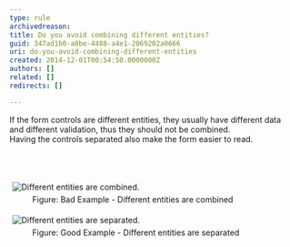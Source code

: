 ```yaml
---
type: rule
archivedreason: 
title: Do you avoid combining different entities?
guid: 347ad1b0-a0be-4488-a4e1-2069202a0666
uri: do-you-avoid-combining-different-entities
created: 2014-12-01T00:54:50.0000000Z
authors: []
related: []
redirects: []

---
```



<p>If the form controls are different entities, they usually have different
 data and different validation, thus they should not be combined.<br>
                   Having the controls separated also make the form easier to read.</p>
<br><excerpt class='endintro'></excerpt><br>
<dl class="badImage"><dt>
      <img alt="Different entities are combined." src="http&#58;//www.ssw.com.au/ssw/Standards/Rules/Images/AvoidCombiningBad.gif" style="margin&#58;5px;" />
   </dt><dd>Figure&#58; Bad Example - Different entities are combined</dd></dl><dl class="goodImage"><dt>
      <img alt="Different entities are separated." src="http&#58;//www.ssw.com.au/ssw/Standards/Rules/Images/AvoidCombiningGood.gif" style="margin&#58;5px;" />
   </dt><dd>Figure&#58; Good Example - Different entities are separated</dd></dl>


